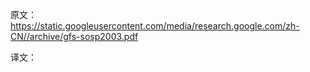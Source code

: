 原文： https://static.googleusercontent.com/media/research.google.com/zh-CN//archive/gfs-sosp2003.pdf

译文：